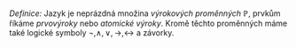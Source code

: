 *Definice:* Jazyk je neprázdná množina _výrokových proměnných_ $\mathbb{P}$, prvkům říkáme _prvovýroky_ nebo _atomické výroky_. Kromě těchto proměnných máme také logické symboly $\neg, \land, \lor, \to, \leftrightarrow$ a závorky.
